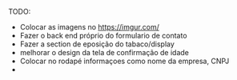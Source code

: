 TODO: 
- Colocar as imagens no https://imgur.com/
- Fazer o back end próprio do formulario de contato
- Fazer a section de eposição do tabaco/display
- melhorar o design da tela de confirmação de idade
- Colocar no rodapé informaçoes como nome da empresa, CNPJ
-  